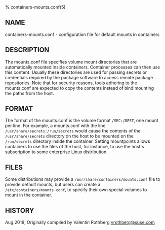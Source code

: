 % containers-mounts.conf(5)

## NAME
containers-mounts.conf - configuration file for default mounts in containers

## DESCRIPTION
The mounts.conf file specifies volume mount directories that are automatically mounted inside containers. Container processes can then use this content. Usually these directories are used for passing secrets or credentials required by the package software to access remote package repositories. Note that for security reasons, tools adhering to the mounts.conf are expected to copy the contents instead of bind mounting the paths from the host.

## FORMAT
The format of the mounts.conf is the volume format `/SRC:/DEST`, one mount per line. For example, a mounts.conf with the line `/usr/share/secrets:/run/secrets` would cause the contents of the `/usr/share/secrets` directory on the host to be mounted on the `/run/secrets` directory inside the container. Setting mountpoints allows containers to use the files of the host, for instance, to use the host's subscription to some enterprise Linux distribution.

## FILES
Some distributions may provide a `/usr/share/containers/mounts.conf` file to provide default mounts, but users can create a `/etc/containers/mounts.conf`, to specify their own special volumes to mount in the container.

## HISTORY
Aug 2018, Originally compiled by Valentin Rothberg <vrothberg@suse.com>
